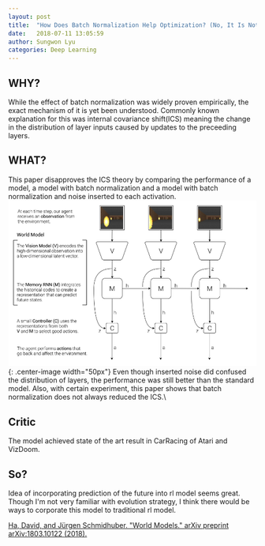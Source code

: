 ```yaml
---
layout: post
title:  "How Does Batch Normalization Help Optimization? (No, It Is Not About Internal Covariate Shift"
date:   2018-07-11 13:05:59
author: Sungwon Lyu
categories: Deep Learning
---
```


## WHY? 
While the effect of batch normalization was widely proven empirically, the exact mechanism of it is yet been understood. Commonly known explanation for this was internal covariance shift(ICS) meaning the change in the distribution of layer inputs caused by updates to the preceeding layers. 

## WHAT?
This paper disapproves the ICS theory by comparing the performance of a model, a model with batch normalization and a model with batch normalization and noise inserted to each activation. 
![image](/assets/images/wm1.png){: .center-image width="50px"}
Even though inserted noise did confused the distribution of layers, the performance was still better than the standard model. Also, with certain experiment, this paper shows that batch normalization does not always reduced the ICS.\\

## Critic
The model achieved state of the art result in CarRacing of Atari and VizDoom.

## So?
Idea of incorporating prediction of the future into rl model seems great. Though I'm not very familiar with evolution strategy, I think there would be ways to corporate this model to traditional rl model.

[Ha, David, and Jürgen Schmidhuber. "World Models." arXiv preprint arXiv:1803.10122 (2018).](https://arxiv.org/abs/1803.10122)